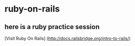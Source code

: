 # ruby-on-rails

## here is a ruby practice session 

[Visit Ruby On Rails] (http://docs.railsbridge.org/intro-to-rails/)
